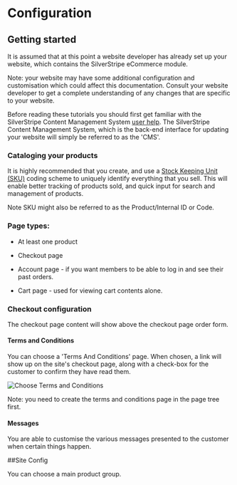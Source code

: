 Configuration
=============

## Getting started

It is assumed that at this point a website developer has already set up your website, which contains the SilverStripe eCommerce module.

Note: your website may have some additional configuration and customisation which could affect this documentation.
Consult your website developer to get a complete understanding of any changes that are specific to your website.

Before reading these tutorials you should first get familiar with the SilverStripe Content Management System [user help](http://userhelp.silverstripe.org/).
The SilverStripe Content Management System, which is the back-end interface for updating your website will simply be referred to as the 'CMS'.

### Cataloging your products

It is highly recommended that you create, and use a [Stock Keeping Unit (SKU)](http://en.wikipedia.org/wiki/Stock-keeping_unit) coding scheme to uniquely identify everything that you sell.
This will enable better tracking of products sold, and quick input for search and management of products.

Note SKU might also be referred to as the Product/Internal ID or Code.

### Page types:

 * At least one product
 * Checkout page
 * Account page - if you want members to be able to log in and see their past orders.

 * Cart page - used for viewing cart contents alone.

### Checkout configuration

The checkout page content will show above the checkout page order form.

#### Terms and Conditions

You can choose a 'Terms And Conditions' page. When chosen, a link will show up on the site's checkout page, along with a check-box for the customer to confirm they have read them.

![Choose Terms and Conditions](\images\choose-terms-and-conditions.jpg)

Note: you need to create the terms and conditions page in the page tree first.

#### Messages

You are able to customise the various messages presented to the customer when certain things happen.


##Site Config

You can choose a main product group.